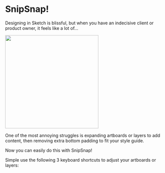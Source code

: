 # SnipSnap!
Designing in Sketch is blissful, but when you have an indecisive client or product owner, it feels like a lot of...

<img src="https://media.giphy.com/media/hdra3g4bm6fAY/giphy.gif" width="300">

One of the most annoying struggles is expanding artboards or layers to add content, then removing extra bottom padding to fit your style guide.

Now you can easily do this with SnipSnap!

Simple use the following 3 keyboard shortcuts to adjust your artboards or layers:
